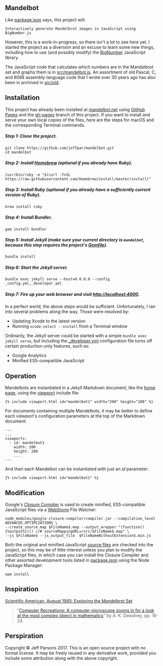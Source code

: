 Mandelbot
---------

Like [package.json](package.json) says, this project will:

	Interactively generate Mandelbrot images in JavaScript using BigNumber.js
	
However, this is a work-in-progress, so there isn't a lot to see here yet.  I started the project as a diversion
and an excuse to learn some new things, including how to use (and possibly modify) the
[BigNumber](https://github.com/jeffpar/bignumber.js) JavaScript library.

The JavaScript code that calculates which numbers are in the Mandelbrot set and graphs them is in [src/mandelbot.js](src/mandelbot.js).
An assortment of old Pascal, C, and 8088 assembly-language code that I wrote over 30 years ago has also been in archived in [src/old](src/old/).

Installation
------------

This project has already been installed at [mandelbot.net](http://mandelbot.net/) using
[GitHub Pages](https://pages.github.com/) and the [gh-pages](https://github.com/jeffpar/mandelbot/tree/gh-pages)
branch of this project.  If you want to install and serve your own local copies of the files, here are the steps
for macOS and the corresponding Terminal commands.

##### Step 1: Clone the project.

	git clone https://github.com/jeffpar/mandelbot.git
	cd mandelbot

##### Step 2: Install [Homebrew](https://brew.sh/) (optional if you already have Ruby).

	/usr/bin/ruby -e "$(curl -fsSL https://raw.githubusercontent.com/Homebrew/install/master/install)"
	
##### Step 3: Install Ruby (optional if you already have a sufficiently current version of Ruby).

	brew install ruby

##### Step 4: Install Bundler.

	gem install bundler

##### Step 5: Install Jekyll (make sure your current directory is `mandelbot`, because this step requires the project's [Gemfile](Gemfile)). 

	bundle install

##### Step 6: Start the Jekyll server.

	bundle exec jekyll serve --host=0.0.0.0 --config _config.yml,_developer.yml

##### Step 7: Fire up your web browser and visit [http://localhost:4000](http://localhost:4000/).

In a perfect world, the above steps would be sufficient.  Unfortunately, I ran into several problems along the way.
Those were resolved by:

- Updating Xcode to the latest version
- Running `xcode-select --install` from a Terminal window

Ordinarily, the Jekyll server could be started with a simple `bundle exec jekyll serve`, but including the
[_developer.yml](_developer.yml) configuration file turns off certain production-only features, such as:

- Google Analytics
- Minified ES5-compatible JavaScript

Operation
---------

Mandelbots are instantiated in a Jekyll Markdown document, like the [home page](INDEX.md), using the
[viewport](_includes/viewport.html) include file:

	{% include viewport.html id="mandelbot1" width="200" height="200" %}
	
For documents containing multiple Mandelbots, it may be better to define each viewport's configuration parameters at the
top of the Markdown document:

	---
	...
	viewports:
	  - id: mandelbot1
	    width: 200
	    height: 200
	    ...
	---

And then each Mandelbot can be instantiated with just an *id* parameter:

	{% include viewport.html id="mandelbot1" %}

Modification
------------

Google's [Closure Compiler](https://developers.google.com/closure/compiler/) is used to create minified, ES5-compatible
JavaScript files via a [WebStorm](https://www.jetbrains.com/webstorm/) File Watcher:

	node_modules/google-closure-compiler/compiler.jar --compilation_level ADVANCED_OPTIMIZATIONS \
	--create_source_map $FileName$.map --output_wrapper "(function(){%output%})() //# sourceMappingURL=/src/$FileName$.map" \
	--js $FileName$ --js_output_file  $FileNameWithoutExtension$.min.js

Both the original and minified JavaScript [source files](/src/) are checked into the project, so this may be of little interest
unless you plan to modify the JavaScript files, in which case you can install the Closure Compiler and other assorted development
tools listed in [package.json](package.json) using the Node Package Manager:

	npm install

Inspiration
-----------

[Scientific American, August 1985: Exploring the Mandelbrot Set](http://mandelbot.net/pubs/Dewdney_Mandelbrot.pdf)

> "[Computer Recreations: A computer microscope zooms in for a look at the most complex object in mathematics](https://www.scientificamerican.com/article/mandelbrot-set)"
by A. K. Dewdney, pp. 16-24.

Perspiration
------------

Copyright © Jeff Parsons 2017.  This is an open source project with no formal license.  It may be freely reused in any
derivative work, provided you include some attribution along with the above copyright.
